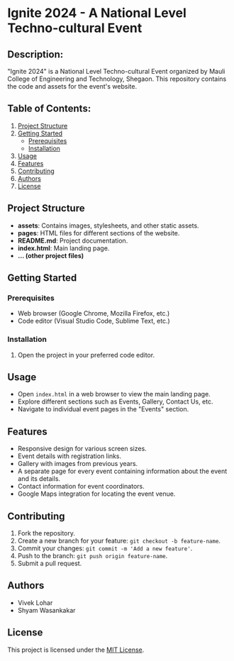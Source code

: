 # Ignite 2024 - A National Level Techno-cultural Event

## Description:
"Ignite 2024" is a National Level Techno-cultural Event organized by Mauli College of Engineering and Technology, Shegaon. This repository contains the code and assets for the event's website.

## Table of Contents:
1. [Project Structure](#project-structure)
2. [Getting Started](#getting-started)
   - [Prerequisites](#prerequisites)
   - [Installation](#installation)
3. [Usage](#usage)
4. [Features](#features)
5. [Contributing](#contributing)
6. [Authors](#authors)
7. [License](#license)

## Project Structure <a name="project-structure"></a>
- **assets**: Contains images, stylesheets, and other static assets.
- **pages**: HTML files for different sections of the website.
- **README.md**: Project documentation.
- **index.html**: Main landing page.
- **... (other project files)**

## Getting Started <a name="getting-started"></a>

### Prerequisites <a name="prerequisites"></a>
- Web browser (Google Chrome, Mozilla Firefox, etc.)
- Code editor (Visual Studio Code, Sublime Text, etc.)

### Installation <a name="installation"></a>
1. Open the project in your preferred code editor.

## Usage <a name="usage"></a>
- Open `index.html` in a web browser to view the main landing page.
- Explore different sections such as Events, Gallery, Contact Us, etc.
- Navigate to individual event pages in the "Events" section.

## Features <a name="features"></a>
- Responsive design for various screen sizes.
- Event details with registration links.
- Gallery with images from previous years.
- A separate page for every event containing information about the event and its details.
- Contact information for event coordinators.
- Google Maps integration for locating the event venue.

## Contributing <a name="contributing"></a>
1. Fork the repository.
2. Create a new branch for your feature: `git checkout -b feature-name`.
3. Commit your changes: `git commit -m 'Add a new feature'`.
4. Push to the branch: `git push origin feature-name`.
5. Submit a pull request.

## Authors <a name="authors"></a>
- Vivek Lohar
- Shyam Wasankakar

## License <a name="license"></a>
This project is licensed under the [MIT License](LICENSE).